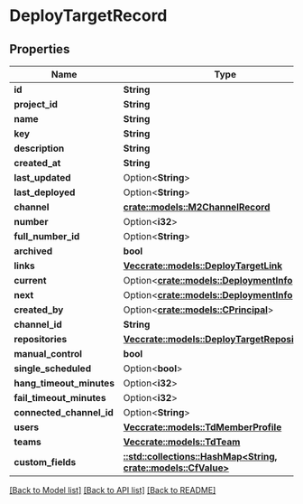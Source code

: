 # DeployTargetRecord

## Properties

Name | Type | Description | Notes
------------ | ------------- | ------------- | -------------
**id** | **String** |  | 
**project_id** | **String** |  | 
**name** | **String** |  | 
**key** | **String** |  | 
**description** | **String** |  | 
**created_at** | **String** |  | 
**last_updated** | Option<**String**> |  | [optional]
**last_deployed** | Option<**String**> |  | [optional]
**channel** | [**crate::models::M2ChannelRecord**](M2ChannelRecord.md) |  | 
**number** | Option<**i32**> |  | [optional]
**full_number_id** | Option<**String**> |  | [optional]
**archived** | **bool** |  | 
**links** | [**Vec<crate::models::DeployTargetLink>**](DeployTargetLink.md) |  | 
**current** | Option<[**crate::models::DeploymentInfo**](DeploymentInfo.md)> |  | [optional]
**next** | Option<[**crate::models::DeploymentInfo**](DeploymentInfo.md)> |  | [optional]
**created_by** | Option<[**crate::models::CPrincipal**](CPrincipal.md)> |  | [optional]
**channel_id** | **String** |  | 
**repositories** | [**Vec<crate::models::DeployTargetRepositoryDto>**](DeployTargetRepositoryDTO.md) |  | 
**manual_control** | **bool** |  | 
**single_scheduled** | Option<**bool**> |  | [optional]
**hang_timeout_minutes** | Option<**i32**> |  | [optional]
**fail_timeout_minutes** | Option<**i32**> |  | [optional]
**connected_channel_id** | Option<**String**> |  | [optional]
**users** | [**Vec<crate::models::TdMemberProfile>**](TD_MemberProfile.md) |  | 
**teams** | [**Vec<crate::models::TdTeam>**](TD_Team.md) |  | 
**custom_fields** | [**::std::collections::HashMap<String, crate::models::CfValue>**](CFValue.md) |  | 

[[Back to Model list]](../README.md#documentation-for-models) [[Back to API list]](../README.md#documentation-for-api-endpoints) [[Back to README]](../README.md)


